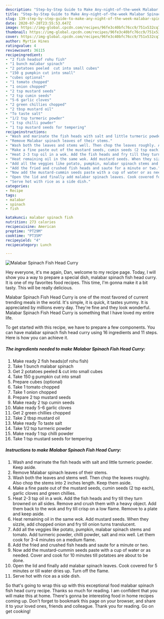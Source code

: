 ```yaml
---
description: "Step-by-Step Guide to Make Any-night-of-the-week Malabar Spinach Fish Head Curry"
title: "Step-by-Step Guide to Make Any-night-of-the-week Malabar Spinach Fish Head Curry"
slug: 139-step-by-step-guide-to-make-any-night-of-the-week-malabar-spinach-fish-head-curry
date: 2020-07-28T23:55:53.647Z
image: https://img-global.cpcdn.com/recipes/96fe3c40bfc76cc9/751x532cq70/malabar-spinach-fish-head-curry-recipe-main-photo.jpg
thumbnail: https://img-global.cpcdn.com/recipes/96fe3c40bfc76cc9/751x532cq70/malabar-spinach-fish-head-curry-recipe-main-photo.jpg
cover: https://img-global.cpcdn.com/recipes/96fe3c40bfc76cc9/751x532cq70/malabar-spinach-fish-head-curry-recipe-main-photo.jpg
author: Myrtie Hines
ratingvalue: 4
reviewcount: 36115
recipeingredient:
- "2 fish headsof rohu fish"
- "1 bunch malabar spinach"
- "2 potatoes peeled  cut into small cubes"
- "150 g pumpkin cut into small"
- "cubes optional"
- "1 tomato chopped"
- "1 onion chopped"
- "2 tsp mustard seeds"
- "2 tsp cumin seeds"
- "5-6 garlic cloves"
- "2 green chillies chopped"
- "2 tbsp mustard oil"
- "To taste salt"
- "1/2 tsp turmeric powder"
- "1 tsp chilli powder"
- "1 tsp mustard seeds for tempering"
recipeinstructions:
- "Wash and marinate the fish heads with salt and little turmeric powder. Keep aside."
- "Remove Malabar spinach leaves of their stems."
- "Wash both the leaves and stems well. Then chop the leaves roughly. Also chop the stems into 2 inches length. Keep them aside."
- "Make a fine paste out of the mustard seeds, cumin seeds (2 tsp each), garlic cloves and green chillies."
- "Heat 2-3 tsp oil in a wok. Add the fish heads and fry till they turn browned on all sides. Remove and crush them with a heavy object. Add them back to the wok and fry till crisp on a low flame. Remove to a plate and keep aside."
- "Heat remaining oil in the same wok. Add mustard seeds. When they sizzle, add chopped onion and fry till onion turns translucent."
- "Add all the veggies like potato, pumpkin, malabar spinach stems and tomato. Add turmeric powder, chilli powder, salt and mix well. Let them cook for 3-4 minutes on a medium flame."
- "Add the fried and crushed fish heads and saute for a minute or two."
- "Now add the mustard-cummin seeds paste with a cup of water or as needed. Cover and cook for 10 minutes till potatoes are about to be done."
- "Open the lid and finally add malabar spinach leaves. Cook covered for 5 minutes or till water dries up. Turn off the flame."
- "Serve hot with rice as a side dish."
categories:
- Recipe
tags:
- malabar
- spinach
- fish

katakunci: malabar spinach fish 
nutrition: 273 calories
recipecuisine: American
preptime: "PT29M"
cooktime: "PT35M"
recipeyield: "4"
recipecategory: Lunch

---
```



![Malabar Spinach Fish Head Curry](https://img-global.cpcdn.com/recipes/96fe3c40bfc76cc9/751x532cq70/malabar-spinach-fish-head-curry-recipe-main-photo.jpg)

Hey everyone, it's me again, Dan, welcome to my recipe page. Today, I will show you a way to prepare a special dish, malabar spinach fish head curry. It is one of my favorites food recipes. This time, I'm gonna make it a bit tasty. This will be really delicious.

Malabar Spinach Fish Head Curry is one of the most favored of current trending meals in the world. It's simple, it is quick, it tastes yummy. It is appreciated by millions every day. They're fine and they look wonderful. Malabar Spinach Fish Head Curry is something that I have loved my entire life.




To get started with this recipe, we have to prepare a few components. You can have malabar spinach fish head curry using 16 ingredients and 11 steps. Here is how you can achieve it.

<!--inarticleads1-->

##### The ingredients needed to make Malabar Spinach Fish Head Curry:

1. Make ready 2 fish heads(of rohu fish)
1. Take 1 bunch malabar spinach
1. Get 2 potatoes peeled &amp; cut into small cubes
1. Take 150 g pumpkin cut into small
1. Prepare cubes (optional)
1. Take 1 tomato chopped
1. Take 1 onion chopped
1. Prepare 2 tsp mustard seeds
1. Make ready 2 tsp cumin seeds
1. Make ready 5-6 garlic cloves
1. Get 2 green chillies chopped
1. Take 2 tbsp mustard oil
1. Make ready To taste salt
1. Take 1/2 tsp turmeric powder
1. Make ready 1 tsp chilli powder
1. Take 1 tsp mustard seeds for tempering




<!--inarticleads2-->

##### Instructions to make Malabar Spinach Fish Head Curry:

1. Wash and marinate the fish heads with salt and little turmeric powder. Keep aside.
1. Remove Malabar spinach leaves of their stems.
1. Wash both the leaves and stems well. Then chop the leaves roughly. Also chop the stems into 2 inches length. Keep them aside.
1. Make a fine paste out of the mustard seeds, cumin seeds (2 tsp each), garlic cloves and green chillies.
1. Heat 2-3 tsp oil in a wok. Add the fish heads and fry till they turn browned on all sides. Remove and crush them with a heavy object. Add them back to the wok and fry till crisp on a low flame. Remove to a plate and keep aside.
1. Heat remaining oil in the same wok. Add mustard seeds. When they sizzle, add chopped onion and fry till onion turns translucent.
1. Add all the veggies like potato, pumpkin, malabar spinach stems and tomato. Add turmeric powder, chilli powder, salt and mix well. Let them cook for 3-4 minutes on a medium flame.
1. Add the fried and crushed fish heads and saute for a minute or two.
1. Now add the mustard-cummin seeds paste with a cup of water or as needed. Cover and cook for 10 minutes till potatoes are about to be done.
1. Open the lid and finally add malabar spinach leaves. Cook covered for 5 minutes or till water dries up. Turn off the flame.
1. Serve hot with rice as a side dish.




So that's going to wrap this up with this exceptional food malabar spinach fish head curry recipe. Thanks so much for reading. I am confident that you will make this at home. There's gonna be interesting food in home recipes coming up. Don't forget to bookmark this page on your browser, and share it to your loved ones, friends and colleague. Thank you for reading. Go on get cooking!
